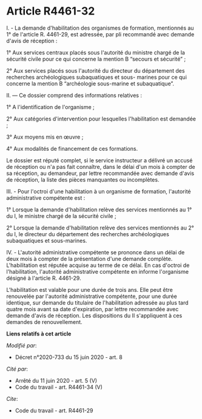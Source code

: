# Article R4461-32

I. - La demande d'habilitation des organismes de formation, mentionnés au 1° de l'article R. 4461-29, est adressée, par pli
recommandé avec demande d'avis de réception :

1° Aux services centraux placés sous l'autorité du ministre chargé de la sécurité civile pour ce qui concerne la mention B
“secours et sécurité” ;

2° Aux services placés sous l'autorité du directeur du département des recherches archéologiques subaquatiques et sous-
marines pour ce qui concerne la mention B “archéologie sous-marine et subaquatique”.

II. ― Ce dossier comprend des informations relatives :

1° A l'identification de l'organisme ;

2° Aux catégories d'intervention pour lesquelles l'habilitation est demandée ;

3° Aux moyens mis en œuvre ;

4° Aux modalités de financement de ces formations.

Le dossier est réputé complet, si le service instructeur a délivré un accusé de réception ou n'a pas fait connaître, dans le
délai d'un mois à compter de sa réception, au demandeur, par lettre recommandée avec demande d'avis de réception, la liste
des pièces manquantes ou incomplètes.

III. - Pour l'octroi d'une habilitation à un organisme de formation, l'autorité administrative compétente est :

1° Lorsque la demande d'habilitation relève des services mentionnés au 1° du I, le ministre chargé de la sécurité civile ;

2° Lorsque la demande d'habilitation relève des services mentionnés au 2° du I, le directeur du département des recherches
archéologiques subaquatiques et sous-marines.

IV. - L'autorité administrative compétente se prononce dans un délai de deux mois à compter de la présentation d'une demande
complète. L'habilitation est réputée acquise au terme de ce délai. En cas d'octroi de l'habilitation, l'autorité
administrative compétente en informe l'organisme désigné à l'article R. 4461-29.

L'habilitation est valable pour une durée de trois ans. Elle peut être renouvelée par l'autorité administrative compétente,
pour une durée identique, sur demande du titulaire de l'habilitation adressée au plus tard quatre mois avant sa date
d'expiration, par lettre recommandée avec demande d'avis de réception. Les dispositions du II s'appliquent à ces demandes de
renouvellement.

**Liens relatifs à cet article**

_Modifié par_:

  - Décret n°2020-733 du 15 juin 2020 - art. 8

_Cité par_:

  - Arrêté du 11 juin 2020 - art. 5 (V)
  - Code du travail - art. R4461-34 (V)

_Cite_:

  - Code du travail - art. R4461-29
